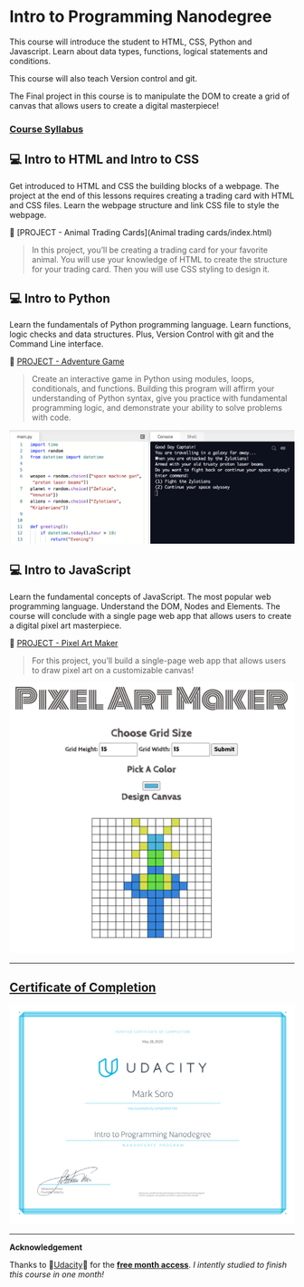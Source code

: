 # Intro to Programming Nanodegree

This course will introduce the student to HTML, CSS, Python and Javascript. Learn about data types, functions, logical statements and conditions.

This course will also teach Version control and git.

The Final project in this course is to manipulate the DOM to create a grid of canvas that allows users to create a digital masterpiece!

### [Course Syllabus](Intro-to-programming-syllabus.pdf)

## :computer: Intro to HTML and Intro to CSS

Get introduced to HTML and CSS the building blocks of a webpage.
The project at the end of this lessons requires creating a trading card with HTML and CSS files. Learn the webpage structure and link CSS file to style the webpage.

:dart: [PROJECT - Animal Trading Cards](Animal trading cards/index.html)

>In this project, you’ll be creating a trading card for your favorite
animal. You will use your knowledge of HTML to create the structure
for your trading card. Then you will use CSS styling to design it.


## :computer: Intro to Python

Learn the fundamentals of Python programming language. Learn functions, logic checks and data structures. Plus, Version Control with git and the Command Line interface.

:dart: [PROJECT - Adventure Game](https://repl.it/@msoro/python-adventure-game#main.py)

>Create an interactive game in Python using modules, loops,
conditionals, and functions. Building this program will affirm your
understanding of Python syntax, give you practice with fundamental
programming logic, and demonstrate your ability to solve problems
with code.

![image](adventure-game.png)

## :computer: Intro to JavaScript

Learn the fundamental concepts of JavaScript. The most popular web programming language. Understand the DOM, Nodes and Elements. The course will conclude with a single page web app that allows users to create a digital pixel art masterpiece.

:dart: [PROJECT - Pixel Art Maker](https://m-soro.github.io/Pixel-Art-Maker/)

>For this project, you’ll build a single-page web app that allows users
to draw pixel art on a customizable canvas!

![image](pixel-art-maker.png)

---

## [Certificate of Completion](https://confirm.udacity.com/HGL2D6QN)

![image](certificate.svg)

---

**Acknowledgement**

Thanks to :raised_hands:[Udacity](https://www.udacity.com):raised_hands: for the **[free month access](free-month.jpg)**.
*I intently studied to finish this course in one month!*

